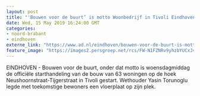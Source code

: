 ```yaml
---
layout: post
title: "'Bouwen voor de buurt’ is motto Woonbedrijf in Tivoli Eindhoven"
date: Wed, 15 May 2019 16:24:00 GMT
categories: 
- noord-brabant 
- eindhoven 
externe_link: "https://www.ad.nl/eindhoven/bouwen-voor-de-buurt-is-motto-woonbedrijf-in-tivoli-eindhoven~a886efa1/"
feature_image: "https://images2.persgroep.net/rcs/FW-N1FZNRv9yhzbYUCxJvqou3TE/diocontent/148449884/_fitwidth/400/?appId=21791a8992982cd8da851550a453bd7f&quality=0.7"
---
```


EINDHOVEN - Bouwen voor de buurt, onder dat motto is woensdagmiddag de officiële starthandeling van de bouw van 63 woningen op de hoek Neushoornstraat-Tijgerstraat in Tivoli gestart. Wethouder Yasin Torunoglu legde met toekomstige bewoners een vloerplaat op zijn plek.
